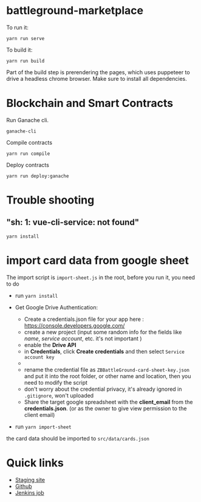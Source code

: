 # battleground-marketplace

To run it:

```
yarn run serve
```

To build it:

```
yarn run build
```

Part of the build step is prerendering the pages, which uses puppeteer to drive a headless chrome browser. Make sure to install all dependencies.

# Blockchain and Smart Contracts

Run Ganache cli.

```
ganache-cli
```

Compile contracts
```
yarn run compile
```

Deploy contracts
```
yarn run deploy:ganache
```


# Trouble shooting

## "sh: 1: vue-cli-service: not found"

```
yarn install

```


# import card data from google sheet
The import script is `import-sheet.js` in the root, before you run it, you need to do
- run `yarn install`
- Get Google Drive Authentication:

    -  Create a credentials.json file for your app here : https://console.developers.google.com/
    - create a new project (input some random info for the fields like *name*, *service account*, etc. it's not important )
    - enable the __Drive API__
    - in __Credentials__, click __Create credentials__  and then select `Service account key`
    -
    - rename the credential file as `ZBBattleGround-card-sheet-key.json` and put it into the root folder,  or other name and location, then you need to modify the script
    - don't worry about the credential privacy, it's already ignored in `.gitignore`, won't uploaded
    - Share the target google spreadsheet with the __client_email__ from the __credentials.json__. (or as the owner to give view permission to the client email)
- run `yarn import-sheet`

the card data should be imported to `src/data/cards.json`


# Quick links

* [Staging site](https://stage.loom.games/battleground-marketplace/)
* [Github](https://github.com/loomnetwork/ops/issues/204)
* [Jenkins job](https://ci.kanwisher.com/job/loom.games-battleground-market-staging/)


